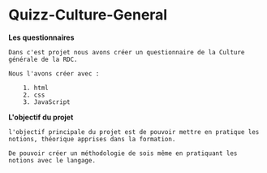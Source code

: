 # Quizz-Culture-General

**Les questionnaires**

    Dans c'est projet nous avons créer un questionnaire de la Culture générale de la RDC.

    Nous l'avons créer avec :

        1. html
        2. css
        3. JavaScript

**L'objectif du projet**

    l'objectif principale du projet est de pouvoir mettre en pratique les notions, théorique apprises dans la formation.

    De pouvoir créer un méthodologie de sois même en pratiquant les notions avec le langage.




